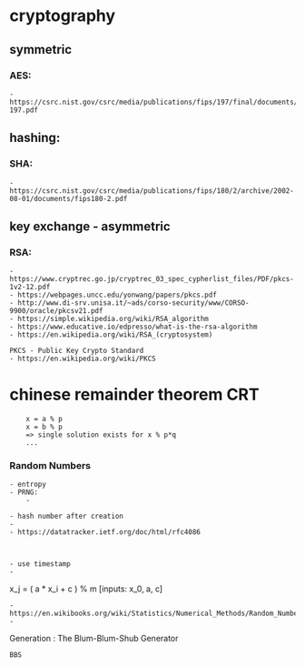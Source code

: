 # cryptography


## symmetric 

### AES:
	- https://csrc.nist.gov/csrc/media/publications/fips/197/final/documents/fips-197.pdf


## hashing:

### SHA:
	- https://csrc.nist.gov/csrc/media/publications/fips/180/2/archive/2002-08-01/documents/fips180-2.pdf


## key exchange - asymmetric

### RSA:
	- https://www.cryptrec.go.jp/cryptrec_03_spec_cypherlist_files/PDF/pkcs-1v2-12.pdf
	- https://webpages.uncc.edu/yonwang/papers/pkcs.pdf
	- http://www.di-srv.unisa.it/~ads/corso-security/www/CORSO-9900/oracle/pkcsv21.pdf
	- https://simple.wikipedia.org/wiki/RSA_algorithm
	- https://www.educative.io/edpresso/what-is-the-rsa-algorithm
	- https://en.wikipedia.org/wiki/RSA_(cryptosystem)

	PKCS - Public Key Crypto Standard
	- https://en.wikipedia.org/wiki/PKCS








# chinese remainder theorem CRT
```
	x = a % p
	x = b % p
	=> single solution exists for x % p*q
	...
```


### Random Numbers

	- entropy
	- PRNG:
		- 
	
	- hash number after creation
	- 
	- https://datatracker.ietf.org/doc/html/rfc4086



	- use timestamp
	- 

x_j = ( a * x_i + c ) % m 	[inputs: x_0, a, c]

	- https://en.wikibooks.org/wiki/Statistics/Numerical_Methods/Random_Number_Generation
	- 


Generation : The Blum-Blum-Shub Generator

	BBS






